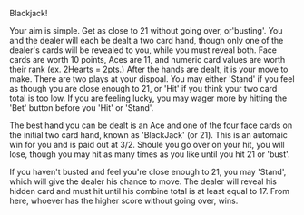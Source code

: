 Blackjack!

Your aim is simple. Get as close to 21 without going over, or'busting'. You and the dealer
will each be dealt a two card hand, though only one of the dealer's cards will be revealed to you, while you must reveal both.
Face cards are worth 10 points, Aces are 11, and numeric card values are worth their rank (ex. 2Hearts = 2pts.) After the hands are dealt,
it is your move to make.
There are two plays at your dispoal. You may either 'Stand' if you feel as though you are close enough to 21, or 'Hit' if you think your two card total is too low.
If you are feeling lucky, you may wager more by hitting the 'Bet' button before you 'Hit' or 'Stand'.

The best hand you can be dealt is an Ace and one of the four face cards on the initial two card hand, known as 'BlackJack' (or 21). This is an automaic win for you and
is paid out at 3/2. Shoule you go over on your hit, you will lose, though you may hit as many times as you like until you hit 21 or 'bust'.

If you haven't busted and feel you're close enough to 21, you may 'Stand', which will give the dealer his chance to move. The dealer will reveal his hidden card and must hit
until his combine total is at least equal to 17. From here, whoever has the higher score without going over, wins.

